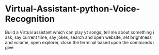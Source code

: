 # Virtual-Assistant-python-Voice-Recognition
Build a Virtual assistant which can play yt songs, tell me about something i ask, say current time, say jokes, search and open website, set brightness and volume, open explorer, close the terminal based upon the commands i give 
